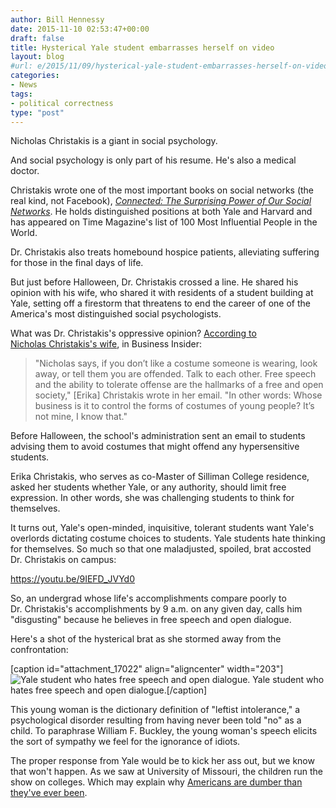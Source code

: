 ```yaml
---
author: Bill Hennessy
date: 2015-11-10 02:53:47+00:00
draft: false
title: Hysterical Yale student embarrasses herself on video
layout: blog
#url: e/2015/11/09/hysterical-yale-student-embarrasses-herself-on-video/
categories:
- News
tags:
- political correctness
type: "post"
---
```


Nicholas Christakis is a giant in social psychology.

And social psychology is only part of his resume. He's also a medical doctor.

Christakis wrote one of the most important books on social networks (the real kind, not Facebook), _[Connected: The Surprising Power of Our Social Networks](https://www.connectedthebook.com)_. He holds distinguished positions at both Yale and Harvard and has appeared on Time Magazine's list of 100 Most Influential People in the World.

Dr. Christakis also treats homebound hospice patients, alleviating suffering for those in the final days of life.

But just before Halloween, Dr. Christakis crossed a line. He shared his opinion with his wife, who shared it with residents of a student building at Yale, setting off a firestorm that threatens to end the career of one of the America's most distinguished social psychologists.

What was Dr. Christakis's oppressive opinion? [According to Nicholas Christakis's wife](https://www.businessinsider.com/racial-tensions-boiling-over-at-yale-2015-11), in Business Insider:



> "Nicholas says, if you don’t like a costume someone is wearing, look away, or tell them you are offended. Talk to each other. Free speech and the ability to tolerate offense are the hallmarks of a free and open society," [Erika] Christakis wrote in her email. "In other words: Whose business is it to control the forms of costumes of young people? It’s not mine, I know that."



Before Halloween, the school's administration sent an email to students advising them to avoid costumes that might offend any hypersensitive students.

Erika Christakis, who serves as co-Master of Silliman College residence, asked her students whether Yale, or any authority, should limit free expression. In other words, she was challenging students to think for themselves.

It turns out, Yale's open-minded, inquisitive, tolerant students want Yale's overlords dictating costume choices to students. Yale students hate thinking for themselves. So much so that one maladjusted, spoiled, brat accosted Dr. Christakis on campus:

https://youtu.be/9IEFD_JVYd0

So, an undergrad whose life's accomplishments compare poorly to Dr. Christakis's accomplishments by 9 a.m. on any given day, calls him "disgusting" because he believes in free speech and open dialogue.

Here's a shot of the hysterical brat as she stormed away from the confrontation:

[caption id="attachment_17022" align="aligncenter" width="203"]![Yale student who hates free speech and open dialogue. ](https://hennessysview.com/wp-content/uploads/2015/11/Screenshot-2015-11-09-18.57.08.png)
Yale student who hates free speech and open dialogue.[/caption]

This young woman is the dictionary definition of "leftist intolerance," a psychological disorder resulting from having never been told "no" as a child. To paraphrase William F. Buckley, the young woman's speech elicits the sort of sympathy we feel for the ignorance of idiots.

The proper response from Yale would be to kick her ass out, but we know that won't happen. As we saw at University of Missouri, the children run the show on colleges. Which may explain why [Americans are dumber than they've ever been](https://www.zerohedge.com/news/2014-08-25/dumb-dumber-scientific-proof-people-are-getting-stupider).
